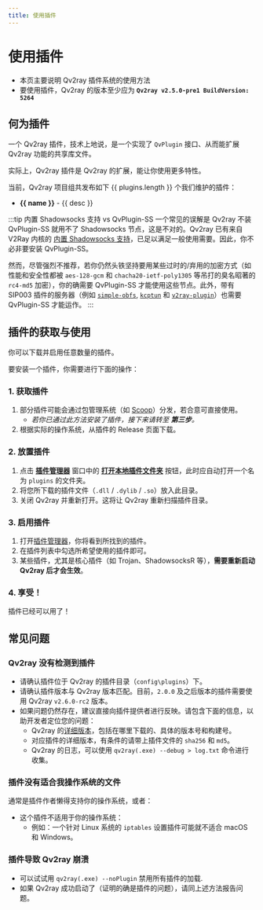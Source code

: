 ```yaml
---
title: 使用插件
---
```


# 使用插件

- 本页主要说明 Qv2ray 插件系统的使用方法
- 要使用插件，Qv2ray 的版本至少应为 **`Qv2ray v2.5.0-pre1 BuildVersion: 5264`**

## 何为插件

一个 Qv2ray 插件，技术上地说，是一个实现了 `QvPlugin` 接口、从而能扩展 Qv2ray 功能的共享库文件。

实际上，Qv2ray 插件是 Qv2ray 的扩展，能让你使用更多特性。

当前，Qv2ray 项目组共发布如下 {{ plugins.length }} 个我们维护的插件：

<ul>
  <li v-for="[name, desc] in plugins" :key="name">
    <a :href="`https://github.com/Qv2ray/${name}`" target="_blank" rel="noopener noreferrer">
      <strong>{{ name }}</strong><OutboundLink/>
    </a> - {{ desc }}
  </li>
</ul>

:::tip 内置 Shadowsocks 支持 vs QvPlugin-SS
一个常见的误解是 Qv2ray 不装 QvPlugin-SS 就用不了 Shadowsocks 节点，这是不对的。Qv2ray 已有来自 V2Ray 内核的 [内置 Shadowsocks 支持](https://www.v2fly.org/config/protocols/shadowsocks.html#outboundconfigurationobject)，已足以满足一般使用需要。因此，你不必非要安装 QvPlugin-SS。

然而，尽管强烈不推荐，若你仍然头铁坚持要用某些过时的/弃用的加密方式（如性能和安全性都被 `aes-128-gcm` 和 `chacha20-ietf-poly1305` 等吊打的臭名昭著的 `rc4-md5` 加密），你的确需要 QvPlugin-SS 才能使用这些节点。此外，带有 SIP003 插件的服务器（例如 [`simple-obfs`](https://github.com/shadowsocks/simple-obfs), [`kcptun`](https://github.com/xtaci/kcptun) 和 [`v2ray-plugin`](https://github.com/shadowsocks/v2ray-plugin)）也需要 QvPlugin-SS 才能运作。
:::

## 插件的获取与使用

你可以下载并启用任意数量的插件。

要安装一个插件，你需要进行下面的操作：

### 1. 获取插件

1. 部分插件可能会通过包管理系统（如 [Scoop](../getting-started/step1.md#scoop-针对-windows-用户)）分发，若合意可直接使用。
    - *若你已通过此方法安装了插件，接下来请转至 **第三步**。*
2. 根据实际的操作系统，从插件的 Release 页面下载。

### 2. 放置插件

1. 点击 **[插件管理器](qv2ray://open/plugin/metadata)** 窗口中的 **[打开本地插件文件夹](qv2ray://open/plugin/plugindir)** 按钮，此时应自动打开一个名为 `plugins` 的文件夹。
2. 将您所下载的插件文件（`.dll` / `.dylib` / `.so`）放入此目录。
3. 关闭 Qv2ray 并重新打开。这将让 Qv2ray 重新扫描插件目录。

### 3. 启用插件

1. 打开[插件管理器](qv2ray://open/plugin/metadata)，你将看到所找到的插件。
2. 在插件列表中勾选所希望使用的插件即可。
3. 某些插件，尤其是核心插件（如 Trojan、ShadowsocksR 等），**需要重新启动 Qv2ray 后才会生效**。

### 4. 享受！

插件已经可以用了！

## 常见问题

### Qv2ray 没有检测到插件

- 请确认插件位于 Qv2ray 的插件目录（`config\plugins`）下。
- 请确认插件版本与 Qv2ray 版本匹配。目前，`2.0.0` 及之后版本的插件需要使用 Qv2ray `v2.6.0-rc2` 版本。
- 如果问题仍然存在，建议直接向插件提供者进行反映。请包含下面的信息，以助开发者定位您的问题：
  - Qv2ray 的[详细版本](qv2ray://open/preference/about)，包括在哪里下载的、具体的版本号和构建号。
  - 对应插件的详细版本，有条件的请带上插件文件的 `sha256` 和 `md5`。
  - Qv2ray 的日志，可以使用 `qv2ray(.exe) --debug > log.txt` 命令进行收集。

### 插件没有适合我操作系统的文件

通常是插件作者懒得支持你的操作系统，或者：

- 这个插件不适用于你的操作系统：
  - 例如：一个针对 Linux 系统的 `iptables` 设置插件可能就不适合 macOS 和 Windows。

### 插件导致 Qv2ray 崩溃

- 可以试试用 `qv2ray(.exe) --noPlugin` 禁用所有插件的加载.
- 如果 Qv2ray 成功启动了（证明的确是插件的问题），请同上述方法报告问题。

<script>
import plugins from './plugins'

export default {
  data: () => ({
    plugins
  })
}
</script>
